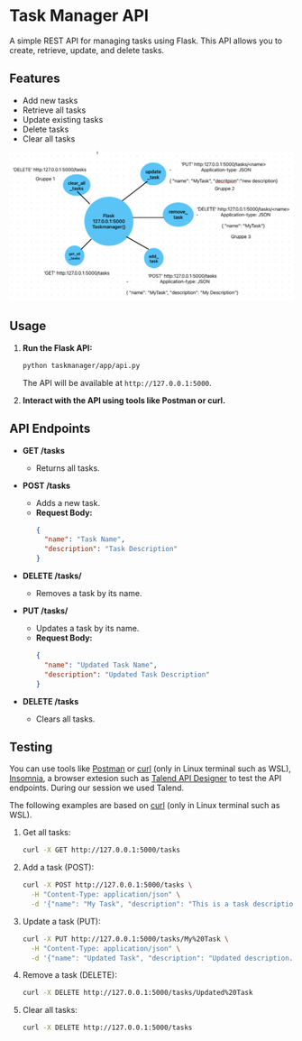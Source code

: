 
# Task Manager API

A simple REST API for managing tasks using Flask. This API allows you to create, retrieve, update, and delete tasks.

## Features

- Add new tasks
- Retrieve all tasks
- Update existing tasks
- Delete tasks
- Clear all tasks

![API Endpoints](./assets/task_manager_api.jpeg)

## Usage

1. **Run the Flask API:**

   ```bash
   python taskmanager/app/api.py
   ```

   The API will be available at `http://127.0.0.1:5000`.

2. **Interact with the API using tools like Postman or curl.**

## API Endpoints

- **GET /tasks**
  - Returns all tasks.

- **POST /tasks**
  - Adds a new task.
  - **Request Body:**
    ```json
    {
      "name": "Task Name",
      "description": "Task Description"
    }
    ```

- **DELETE /tasks/<task-name>**
  - Removes a task by its name.

- **PUT /tasks/<task-name>**
  - Updates a task by its name.
  - **Request Body:**
    ```json
    {
      "name": "Updated Task Name",
      "description": "Updated Task Description"
    }
    ```

- **DELETE /tasks**
  - Clears all tasks.

## Testing

You can use tools like [Postman](https://www.postman.com/) or [curl](https://curl.se/) (only in Linux terminal such as WSL), [Insomnia](https://insomnia.rest/), a browser extesion such as [Talend API Designer](https://www.talend.com/products/talend-api-designer/) to test the API endpoints.
During our session we used Talend.

The following examples are based on [curl](https://curl.se/) (only in Linux terminal such as WSL).

1. Get all tasks:

   ```bash
   curl -X GET http://127.0.0.1:5000/tasks
   ```

2. Add a task (POST):

   ```bash
   curl -X POST http://127.0.0.1:5000/tasks \
     -H "Content-Type: application/json" \
     -d '{"name": "My Task", "description": "This is a task description."}'
   ```

5. Update a task (PUT):

   ```bash
   curl -X PUT http://127.0.0.1:5000/tasks/My%20Task \
     -H "Content-Type: application/json" \
     -d '{"name": "Updated Task", "description": "Updated description."}'
   ```

4. Remove a task (DELETE):

   ```bash
   curl -X DELETE http://127.0.0.1:5000/tasks/Updated%20Task
   ```



5. Clear all tasks:

   ```bash
   curl -X DELETE http://127.0.0.1:5000/tasks
   ```
